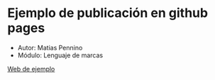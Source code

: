# Ejemplo de publicación en github pages

* Autor: Matias Pennino
* Módulo: Lenguaje de marcas

[Web de ejemplo](index.html)